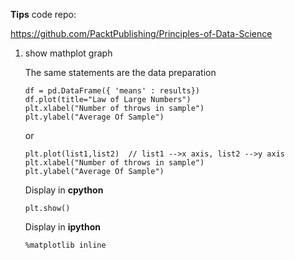 **Tips**
code repo: 

https://github.com/PacktPublishing/Principles-of-Data-Science
1. show mathplot graph 

   The same statements are the data preparation
    ```
    df = pd.DataFrame({ 'means' : results})
    df.plot(title="Law of Large Numbers")
    plt.xlabel("Number of throws in sample")
    plt.ylabel("Average Of Sample")
    ```  
    or
    ```
    plt.plot(list1,list2)  // list1 -->x axis, list2 -->y axis
    plt.xlabel("Number of throws in sample")
    plt.ylabel("Average Of Sample")
    ```
   Display in **cpython** 
    ```
    plt.show()
    ```
   Display in **ipython**
    ```
    %matplotlib inline
    ```
